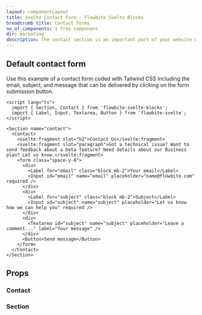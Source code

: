 ```yaml
---
layout: componentLayout
title: Svelte Contact Form - Flowbite Svelte Blocks
breadcrumb_title: Contact Forms
no_of_components: 1 free component
dir: marketing
description: The contact section is an important part of your website where the user can reach out to your team by interacting with the form elements and submitting the data.
---
```


<script>
  import { TableProp, TableDefaultRow } from '../utils'
  import { props as item1} from '../props/Contact.json'
  import { props as item2} from '../props/Section.json'
</script>

## Default contact form

Use this example of a contact form coded with Tailwind CSS including the email, subject, and message that can be delivered by clicking on the form submission button.

```svelte example
<script lang="ts">
  import { Section, Contact } from 'flowbite-svelte-blocks';
  import { Label, Input, Textarea, Button } from 'flowbite-svelte';
</script>

<Section name="contact">
  <Contact>
    <svelte:fragment slot="h2">Contact Us</svelte:fragment>
    <svelte:fragment slot="paragraph">Got a technical issue? Want to send feedback about a beta feature? Need details about our Business plan? Let us know.</svelte:fragment>
    <form class="space-y-8">
      <div>
        <Label for="email" class="block mb-2">Your email</Label>
        <Input id="email" name="email" placeholder="name@flowbite.com" required />
      </div>
      <div>
        <Label for="subject" class="block mb-2">Subject</Label>
        <Input id="subject" name="subject" placeholder="Let us know how we can help you" required />
      </div>
      <div>
        <Textarea id="subject" name="subject" placeholder="Leave a comment..." label="Your message" />
      </div>
      <Button>Send message</Button>
    </form>
  </Contact>
</Section>
```

## Props

### Contact

<TableProp>
<TableDefaultRow items={item1} rowState='hover' />
</TableProp>

### Section

<TableProp>
<TableDefaultRow items={item2} rowState='hover' />
</TableProp>
